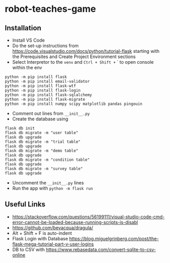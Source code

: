 # robot-teaches-game

## Installation
- Install VS Code
- Do the set-up instructions from https://code.visualstudio.com/docs/python/tutorial-flask starting with the Prerequisites and Create Project Environment sections
- Select Interpretor to the `venv` and `Ctrl + Shift +` ` to open console within the env
```
python -m pip install flask
python -m pip install email-validator
python -m pip install flask-wtf
python -m pip install flask-login
python -m pip install flask-sqlalchemy
python -m pip install flask-migrate
python -m pip install numpy scipy matplotlib pandas pingouin
```
- Comment out lines from `__init__.py`
- Create the database using
```
flask db init
flask db migrate -m "user table"
flask db upgrade
flask db migrate -m "trial table"
flask db upgrade
flask db migrate -m "demo table"
flask db upgrade
flask db migrate -m "condition table"
flask db upgrade
flask db migrate -m "survey table"
flask db upgrade
```
- Uncomment the `__init__.py` lines
- Run the app with `python -m flask run`

## Useful Links
- https://stackoverflow.com/questions/56199111/visual-studio-code-cmd-error-cannot-be-loaded-because-running-scripts-is-disabl
- https://github.com/bevacqua/dragula/
- Alt + Shift + F is auto-indent
- Flask Login with Database https://blog.miguelgrinberg.com/post/the-flask-mega-tutorial-part-v-user-logins
- DB to CSV with https://www.rebasedata.com/convert-sqlite-to-csv-online